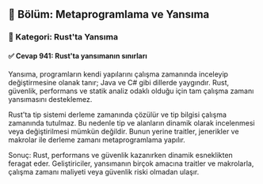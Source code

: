 ## 📘 Bölüm: Metaprogramlama ve Yansıma
### 🔹 Kategori: Rust'ta Yansıma
#### ✅ Cevap 941: Rust'ta yansımanın sınırları

Yansıma, programların kendi yapılarını çalışma zamanında inceleyip değiştirmesine olanak tanır; Java ve C# gibi dillerde yaygındır. Rust, güvenlik, performans ve statik analiz odaklı olduğu için tam çalışma zamanı yansımasını desteklemez.

Rust'ta tip sistemi derleme zamanında çözülür ve tip bilgisi çalışma zamanında tutulmaz. Bu nedenle tip ve alanların dinamik olarak incelenmesi veya değiştirilmesi mümkün değildir. Bunun yerine traitler, jenerikler ve makrolar ile derleme zamanı metaprogramlama yapılır.

Sonuç: Rust, performans ve güvenlik kazanırken dinamik esneklikten feragat eder. Geliştiriciler, yansımanın birçok amacına traitler ve makrolarla, çalışma zamanı maliyeti veya güvenlik riski olmadan ulaşır.
